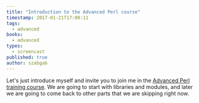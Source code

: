 ```yaml
---
title: "Introduction to the Advanced Perl course"
timestamp: 2017-01-21T17:00:11
tags:
  - advanced
books:
  - advanced
types:
  - screencast
published: true
author: szabgab
---
```



Let's just introduce myself and invite you to join me in the [Advanced Perl training course](/advanced-perl-maven-video-course).
We are going to start with libraries and modules, and later we are going to come
back to other parts that we are skipping right now.


<slidecast file="advanced-perl/libraries-and-modules/introduction" youtube="Rf2OxHuwkjw" />

